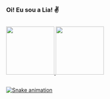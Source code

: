 ### Oi! Eu sou a Lia! ✌

 ##

<div> 
  <a href="https://github.com/lialaurindo">
  <img height="130em" src="https://github-readme-stats.vercel.app/api?username=lialaurindo&show_icons=true&theme=merko&include_all_commits=true&count_private=true"/>
  <img height="130em" src="https://github-readme-stats.vercel.app/api/top-langs/?username=lialaurindo&layout=compact&langs_count=7&theme=merko"/>
</div>
  
  ##
  ![Snake animation](https://github.com/lialaurindo/lialaurindo/blob/output/github-contribution-grid-snake.svg)
